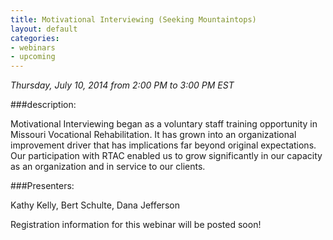 ```yaml
---
title: Motivational Interviewing (Seeking Mountaintops) 
layout: default
categories:
- webinars
- upcoming
---
```

*Thursday, July 10, 2014 from 2:00 PM to 3:00 PM EST*

###description:

Motivational Interviewing began as a voluntary staff training opportunity in Missouri Vocational Rehabilitation.  It has grown into an organizational improvement driver that has implications far beyond original expectations.  Our participation with RTAC enabled us to grow significantly in our capacity as an organization and in service to our clients.

###Presenters:

Kathy Kelly, Bert Schulte, Dana Jefferson

Registration information for this webinar will be posted soon!
